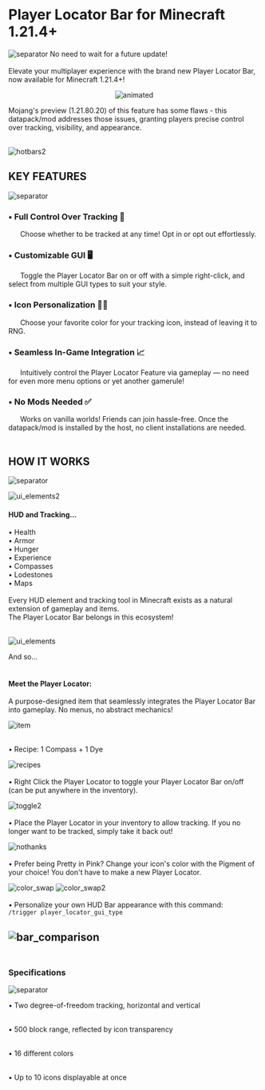 # Player Locator Bar for Minecraft 1.21.4+
![separator](https://github.com/user-attachments/assets/b6b973e3-f5a7-47b2-b24f-6932b92bd1ba)
No need to wait for a future update!
<br />
<br />
Elevate your multiplayer experience with the brand new Player Locator Bar, now available for Minecraft 1.21.4+! 
<br />

<p align="center">
  <img src="https://github.com/user-attachments/assets/0fde2eed-0917-427d-8bfe-d752199df16d" alt="animated" />
</p>

Mojang's preview (1.21.80.20) of this feature has some flaws - this datapack/mod addresses those issues, granting players precise control over tracking, visibility, and appearance.
<br />
<br />

![hotbars2](https://github.com/user-attachments/assets/d648c4c9-3cd6-4616-94b1-bede65a2962f)
<br />
## **KEY FEATURES**
![separator](https://github.com/user-attachments/assets/b6b973e3-f5a7-47b2-b24f-6932b92bd1ba)
### • Full Control Over Tracking 🧭
&nbsp;&nbsp;&nbsp;&nbsp;&nbsp;&nbsp;Choose whether to be tracked at any time! Opt in or opt out effortlessly.
### • Customizable GUI 🖥
&nbsp;&nbsp;&nbsp;&nbsp;&nbsp;&nbsp;Toggle the Player Locator Bar on or off with a simple right-click, and select from multiple GUI types to suit your style.
### • Icon Personalization 💛💜
&nbsp;&nbsp;&nbsp;&nbsp;&nbsp;&nbsp;Choose your favorite color for your tracking icon, instead of leaving it to RNG.
### • Seamless In-Game Integration 📈
&nbsp;&nbsp;&nbsp;&nbsp;&nbsp;&nbsp;Intuitively control the Player Locator Feature via gameplay — no need for even more menu options or yet another gamerule!
### • No Mods Needed ✅
&nbsp;&nbsp;&nbsp;&nbsp;&nbsp;&nbsp;Works on vanilla worlds! Friends can join hassle-free. Once the datapack/mod is installed by the host, no client installations are needed.
<br />
<br />
## **HOW IT WORKS**
![separator](https://github.com/user-attachments/assets/b6b973e3-f5a7-47b2-b24f-6932b92bd1ba)
<br />

![ui_elements2](https://github.com/user-attachments/assets/31c416a8-063c-4b71-ae16-bfd549cef791)
#### HUD and Tracking...
• Health
<br />
• Armor
<br />
• Hunger
<br />
• Experience
<br />
• Compasses
<br />
• Lodestones
<br />
• Maps
<br />
<br />
Every HUD element and tracking tool in Minecraft exists as a natural extension of gameplay and items.
<br />
The Player Locator Bar belongs in this ecosystem!
<br />
<br />

![ui_elements](https://github.com/user-attachments/assets/4d71e379-f9b7-457b-b952-17ae0c4b35ef)
<br />

And so...
<br />
<br />

#### Meet the Player Locator:
A purpose-designed item that seamlessly integrates the Player Locator Bar into gameplay. No menus, no abstract mechanics!
<br />

![item](https://github.com/user-attachments/assets/7be2364a-cd1b-4ecf-8d32-a7d4e462551f)
<br />
<br />

• Recipe: 1 Compass + 1 Dye
<br />

![recipes](https://github.com/user-attachments/assets/0b912ec8-0182-45be-8f6e-871fde99cbdb)
<br />
<br />
• Right Click the Player Locator to toggle your Player Locator Bar on/off (can be put anywhere in the inventory).
<br />

![toggle2](https://github.com/user-attachments/assets/fa44cfc5-20cc-43a2-8ac4-777b414b5224)
<br />
<br />
• Place the Player Locator in your inventory to allow tracking. If you no longer want to be tracked, simply take it back out!
<br />

![nothanks](https://github.com/user-attachments/assets/10d572f3-4e34-42ab-9b76-6ec70783e540)
<br />
<br />
• Prefer being Pretty in Pink? Change your icon's color with the Pigment of your choice! You don't have to make a new Player Locator.
<br />

![color_swap](https://github.com/user-attachments/assets/a929082c-2300-4c00-babd-51c8bc7765ab)
![color_swap2](https://github.com/user-attachments/assets/d6a92d8f-daa7-4fcc-b579-d56a6b185388)
<br />
<br />
• Personalize your own HUD Bar appearance with this command:
<br />
```/trigger player_locator_gui_type```
<br />

![bar_comparison](https://github.com/user-attachments/assets/c3cd74c0-ecfc-4d46-8997-7608afe7b34f)
<br />
<br />
----

### Specifications
![separator](https://github.com/user-attachments/assets/b6b973e3-f5a7-47b2-b24f-6932b92bd1ba)
<br />

• Two degree-of-freedom tracking, horizontal and vertical
<br />
<br />

• 500 block range, reflected by icon transparency
<br />
<br />

• 16 different colors
<br />
<br />

• Up to 10 icons displayable at once
<br />
